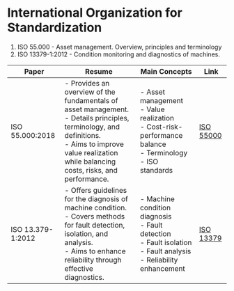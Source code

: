 # International Organization for Standardization
1.  ISO 55.000  - Asset management. Overview, principles and terminology
2.  ISO 13379-1:2012 - Condition monitoring and diagnostics of machines.

| Paper       | Resume                                                                                  | Main Concepts                                      | Link                                               |
|-------------|-----------------------------------------------------------------------------------------|----------------------------------------------------|----------------------------------------------------|
| ISO 55.000:2018   | - Provides an overview of the fundamentals of asset management. <br> - Details principles, terminology, and definitions. <br> - Aims to improve value realization while balancing costs, risks, and performance. | - Asset management <br> - Value realization <br> - Cost-risk-performance balance <br> - Terminology <br> - ISO standards | [ISO 55000](https://www.iso.org/standard/83053.html) |
| ISO 13.379-1:2012  | - Offers guidelines for the diagnosis of machine condition. <br> - Covers methods for fault detection, isolation, and analysis. <br> - Aims to enhance reliability through effective diagnostics. | - Machine condition diagnosis <br> - Fault detection <br> - Fault isolation <br> - Fault analysis <br> - Reliability enhancement | [ISO 13379](https://www.iso.org/standard/39836.html) |


